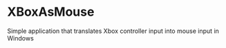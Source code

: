 # XBoxAsMouse
Simple application that translates Xbox controller input into mouse input in Windows 
